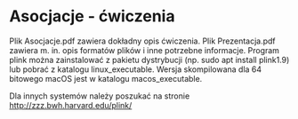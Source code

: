 # Asocjacje - ćwiczenia
Plik Asocjacje.pdf zawiera dokładny opis ćwiczenia. Plik Prezentacja.pdf zawiera m. in. opis formatów plików i inne potrzebne informacje.
Program plink można zainstalować z pakietu dystrybucji (np. sudo apt install plink1.9) lub pobrać z katalogu linux_executable. Wersja skompilowana dla 64 bitowego macOS jest w katalogu macos_executable.</P>
Dla innych systemów należy poszukać na stronie http://zzz.bwh.harvard.edu/plink/
